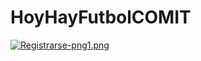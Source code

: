 # HoyHayFutbolCOMIT 
[![Registrarse-png1.png](https://i.postimg.cc/s2PY70fV/Registrarse-png1.png)](https://postimg.cc/WD3qP8JK)
